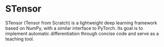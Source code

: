 # STensor

STensor (Tensor from Scratch) is a lightweight deep learning framework based on NumPy, with a similar interface to PyTorch. Its goal is to implement automatic differentiation through concise code and serve as a teaching tool.
